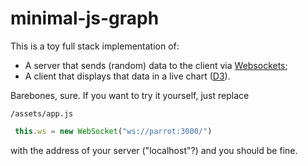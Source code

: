 # minimal-js-graph

This is a toy full stack implementation of:

- A server that sends (random) data to the client via [Websockets](https://developer.mozilla.org/en-US/docs/Web/API/WebSockets_API);
- A client that displays that data in a live chart ([D3](https://d3js.org/)).

Barebones, sure. If you want to try it yourself, just replace

`/assets/app.js`
```js
 this.ws = new WebSocket("ws://parrot:3000/")
```

with the address of your server ("localhost"?) and you should be fine.
